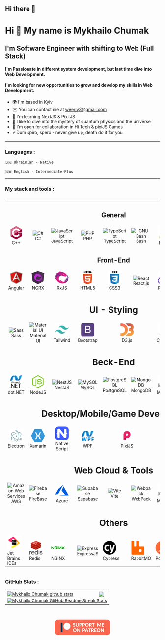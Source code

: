 ## Hi there 👋

<!--
**Weerly/Weerly** is a ✨ _special_ ✨ repository because its `README.md` (this file) appears on your GitHub profile.

Here are some ideas to get you started:

- 🔭 I’m currently working on ...
- 🌱 I’m currently learning ...
- 👯 I’m looking to collaborate on ...
- 🤔 I’m looking for help with ...
- 💬 Ask me about ...
- 📫 How to reach me: ...
- 😄 Pronouns: ...
- ⚡ Fun fact: ...
-->

Hi 👋 My name is Mykhailo Chumak
================================

I'm Software Engineer with shifting to Web (Full Stack)
-------------------------------------------------------

#### I'm Passionate in different system development, but last time dive into Web Development.<br/>
#### I'm looking for new opportunities to grow and develop my skills in Web Development.<br/>

* 🌍 I'm based in Kyiv
* ✉️ You can contact me at [weerly3@gmail.com](mailto:weerly3@gmail.com)
* 🧠 I'm learning NextJS & Pixi.JS
* 🔭 I like to dive into the mystery of quantum physics and the universe
* 🤝 I'm open for collaboration in Hi Tech & pixiJS Games
* ⚡ Dum spiro, spero - never give up, death do it for you
---
### Languages :

````
🇺🇦 Ukrainian - Native
````

````
🇬🇧 English - Intermediate-Plus
````
----------------------------------------------------

### My stack and tools :

<div style="display: flex; align-items: flex-start; align: center">
    <table>
        <tr align="center">
             <td align="center"  width="88" colspan="9">
                 <h2>General</h2>
            </td>
        </tr>
        <tr>
             <td align="center"  width="88">
                <img src="./images/cplusplus-original.svg" width="44" height="44" alt="C++" />
                <br>C++
            </td>
            <td align="center" width="88">
                <img src="https://raw.githubusercontent.com/danielcranney/readme-generator/main/public/icons/skills/csharp-colored.svg" width="44" height="44" alt="C#" />
                <br>C#
            </td>
            <td align="center" width="88">
                <img src="https://raw.githubusercontent.com/danielcranney/readme-generator/main/public/icons/skills/javascript-colored.svg" width="44" height="44" alt="JavaScript" />
                <br>JavaScript
            </td>
            <td align="center" width="88">
                <img src="https://raw.githubusercontent.com/danielcranney/readme-generator/main/public/icons/skills/php-colored.svg" width="44" height="44" alt="PHP" />
                <br>PHP
            </td>
            <td align="center" width="88">
                <img src="https://raw.githubusercontent.com/danielcranney/readme-generator/main/public/icons/skills/typescript-colored.svg" width="44" height="44" alt="TypeScript" />
                <br>TypeScript
            </td>
            <td align="center" width="88">
                <img src="https://raw.githubusercontent.com/danielcranney/readme-generator/main/public/icons/skills/gnubash.svg" width="44" height="44" alt="GNU Bash" />
                <br>Bash
            </td>
            <td align="center" width="88">
                <img src="./images/linux-original.svg" alt="Node.js" width="44" height="44"/>
                <br>Linux
            </td>
            <td align="center" width="88">
                <img src="./images/powershell.png" alt="SQL" width="44" height="44"/>
                <br>Powershell
            </td>
            <td align="center" width="88">
                <img src="https://raw.githubusercontent.com/danielcranney/readme-generator/main/public/icons/skills/git-colored.svg" width="44" height="44" alt="Git" />
                <br>Git
            </td>
        </tr>
        <tr>
             <td align="center"  width="88" colspan="9">
                <h2>Front-End</h2>
            </td>
        </tr>
        <tr>
            <td align="center" width="88">
                <img src="./images/angularjs-original.svg" alt="Angular" width="44" height="44"/>
                <br>Angular
            </td>
            <td align="center" width="88">
                <img src="./images/ngrx.svg" alt="ngrx" width="44" height="44"/>
                <br>NGRX
            </td>
            <td align="center" width="88">
                <img src="./images/rxjs.svg" alt="RxJS" width="44" height="44"/>
                <br>RxJS
            </td>
             <td align="center"  width="88">
                <img src="./images/html5-original-wordmark.svg" alt="HTML5" width="44" height="44"/>
                <br>HTML5
            </td>
            <td align="center" width="88">
                <img src="./images/css3-original-wordmark.svg" alt="CSS3" width="44" height="44"/>
                <br>CSS3
            </td>
            <td align="center" width="88">
                <img src="https://raw.githubusercontent.com/danielcranney/readme-generator/main/public/icons/skills/react-colored.svg" width="44" height="44" alt="React" />
                <br>React.js
            </td>
            <td align="center" width="88">
                <img src="./images/redux-original.svg" alt="React" width="44" height="44"/>
                <br>Redux
            </td>
            <td align="center" width="88">
                <img src="images/Solidjs.svg" width="44" height="44" alt="Sass" />
                <br>SolidJS
            </td>
            <td align="center" width="88">
                <img src="images/svelte.svg" alt="SQL" width="44" height="44"/>
                <br>Svelte
            </td>
        </tr>
        <tr>
            <td align="center"  width="88" colspan="9">
                <h1>UI - Styling</h1>
            </td>
        </tr>
        <tr>
            <td align="center" width="88">
                <img src="https://raw.githubusercontent.com/danielcranney/readme-generator/main/public/icons/skills/sass-colored.svg" width="44" height="44" alt="Sass" />
                <br>Sass
            </td>
            <td align="center" width="88"> 
                <img src="https://raw.githubusercontent.com/danielcranney/readme-generator/main/public/icons/skills/materialui-colored.svg" width="36" height="36" alt="Material UI" />
                <br>Material UI
            </td>
            <td align="center"  width="88">
                <img src="./images/tailwindcss.svg" alt="Tailwind" width="44" height="44"/>
                <br>Tailwind
            </td>
            <td align="center" width="88">
                <img src="./images/bootstrap-plain.svg" alt="Bootstrap" width="44" height="44"/>
                <br>Bootstrap
            </td>
            <td align="center" width="88" colspan="2">
                <img src="./images/d3js-original.svg" alt="D3JS" width="44" height="44"/>
                <br>D3.js
            </td>
            <td align="center" width="88">
                <img src="./images/chart_js.svg" alt="SQL" width="44" height="44"/>
                <br>Chart.js
            </td>
            <td align="center" width="88">
                <img src="https://raw.githubusercontent.com/danielcranney/readme-generator/main/public/icons/skills/photoshop-colored-dark.svg" width="44" height="44" alt="Photoshop" />
                <br>Photoshop
            </td>
            <td align="center" width="88">
                <img src="./images/figma-icon.svg" alt="Figma" width="44" height="44"/>
                <br>Figma
            </td>
        </tr>
        <tr>
            <td align="center"  width="88" colspan="9">
                <h1>Beck-End</h1>
            </td>
        </tr>
        <tr>
            <td align="center" width="88">
                <img src="./images/dot-net-original-wordmark.svg" alt=".NET" width="44" height="44"/>
                <br>dot.NET
            </td>
            <td align="center"  width="88">
                <img src="./images/nodejs-colored.svg" alt="NodeJS" width="44" height="44"/>
                <br>NodeJS
            </td>
            <td align="center" width="88"> 
                <img src="https://raw.githubusercontent.com/danielcranney/readme-generator/main/public/icons/skills/nestjs-colored.svg" width="44" height="44" alt="NestJS" />
                <br>NestJS
            </td>
            <td align="center" width="88">
                <img src="https://raw.githubusercontent.com/danielcranney/readme-generator/main/public/icons/skills/mysql-colored.svg" width="44" height="44" alt="MySQL" />
                <br>MySQL
            </td>
            <td align="center" width="88">
                <img src="https://raw.githubusercontent.com/danielcranney/readme-generator/main/public/icons/skills/postgresql-colored.svg" width="44" height="44" alt="PostgreSQL" />
                <br>PostgreSQL
            </td>
            <td align="center" width="88">
                <img src="https://raw.githubusercontent.com/danielcranney/readme-generator/main/public/icons/skills/mongodb-colored.svg" width="44" height="44" alt="MongoDB" />
                <br>MongoDB
            </td>
            <td align="center" width="88">
                <img src="./images/mssql.svg" alt="" width="44" height="44"/>
                <br>MSSQL
            </td>
            <td align="center" width="88">
                <img src="https://raw.githubusercontent.com/danielcranney/readme-generator/main/public/icons/skills/nextjs-colored-dark.svg" width="44" height="44" alt="NextJs" />
                <br>NextJs
            </td>
            <td align="center" width="88">
                <img src="https://raw.githubusercontent.com/danielcranney/readme-generator/main/public/icons/skills/laravel-colored.svg" width="44" height="44" alt="Laravel" />
                <br>Laravel
            </td>
        </tr>
        <tr>
            <td align="center"  width="88" colspan="9">
                <h1>Desktop/Mobile/Game Developing</h1>
            </td>
        </tr>
        <tr>
            <td align="center" width="88">
                <img src="./images/electron-original.svg" alt="Electron" width="44" height="44"/>
                <br>Electron
            </td>
            <td align="center"  width="88">
                <img src="./images/xamarin.svg" alt="Xamarin" width="44" height="44"/>
                <br>Xamarin
            </td>
            <td align="center" width="88"> 
                <img src="./images/nativescript.svg" width="44" height="44" alt="Native Script" />
                <br>Native Script
            </td>
            <td align="center" width="88">
                <img src="./images/wpf.png" width="44" height="44" alt="WPF" />
                <br>WPF
            </td>
            <td align="center" width="88" colspan="2">
                <img src="./images/pixijs-logo-mark-light.svg" width="44" height="44" alt="PixiJS" />
                <br>PixiJS
            </td>
            <td align="center" width="88" colspan="2">
                <img src="./images/unity3d-icon.svg" width="44" height="44" alt="MongoDB" />
                <br>Unity3D
            </td>
            <td align="center" width="88">
                <img src="https://raw.githubusercontent.com/danielcranney/readme-generator/main/public/icons/skills/arduino-colored.svg" width="44" height="44" alt="Arduino" />
                <br>Arduino
            </td>
        </tr>
        <tr>
            <td align="center"  width="88" colspan="9">
                <h1>Web Cloud & Tools</h1>
            </td>
        </tr>
        <tr>
            <td align="center" width="88">
                <img src="https://raw.githubusercontent.com/danielcranney/readme-generator/main/public/icons/skills/aws-colored-dark.svg" width="44" height="44" alt="Amazon Web Services" />
                <br>AWS
            </td>
            <td align="center"  width="88">
                <img src="https://raw.githubusercontent.com/danielcranney/readme-generator/main/public/icons/skills/firebase-colored.svg" width="44" height="44" alt="Firebase" />
                <br>FireBase
            </td>
            <td align="center" width="88"> 
                <img src="./images/microsoft_azure-icon.svg" width="44" height="44" alt="NestJS" />
                <br>Azure
            </td>
            <td align="center" width="88">
                <img src="https://raw.githubusercontent.com/danielcranney/readme-generator/main/public/icons/skills/supabase-colored.svg" width="44" height="44" alt="Supabase" />
                <br>Supabase
            </td>
            <td align="center" width="88">
                <img src="https://raw.githubusercontent.com/danielcranney/readme-generator/main/public/icons/skills/vite-colored.svg" width="44" height="44" alt="Vite" />
                <br>Vite
            </td>
            <td align="center" width="88">
                <img src="https://raw.githubusercontent.com/danielcranney/readme-generator/main/public/icons/skills/webpack-colored.svg" width="44" height="44" alt="Webpack" />
                <br>WebPack
            </td>
            <td align="center" width="88">
                <img src="./images/mssql.svg" alt="" width="44" height="44"/>
                <br>MSSQL
            </td>
            <td align="center" width="88">
                <img src="https://raw.githubusercontent.com/danielcranney/readme-generator/main/public/icons/skills/nextjs-colored-dark.svg" width="44" height="44" alt="NextJs" />
                <br>NextJs
            </td>
            <td align="center" width="88">
                <img src="https://raw.githubusercontent.com/danielcranney/readme-generator/main/public/icons/skills/docker-colored.svg" width="44" height="44" alt="Docker" />
                <br>Docker
            </td>
        </tr>
        <tr>
            <td align="center"  width="88" colspan="9">
                <h1>Others</h1>
            </td>
        </tr>
        <tr>
            <td>
                <img src="./images/jetBrains.svg" width="44" height="44" alt="Jet Brains" />
                <br>Jet Brains IDEs
            </td>
            <td>
                <img src="./images/redis-original-wordmark.svg" width="44" height="44" alt="VS Code" />
                <br>Redis
            </td>
            <td>
                <img src="./images/nginx-original.svg" width="44" height="44" alt="NGINX" />
                <br>NGINX
            </td>
            <td>
                <img src="https://raw.githubusercontent.com/danielcranney/readme-generator/main/public/icons/skills/express-colored-dark.svg" width="44" height="44" alt="Express" />
                <br>ExpressJS
            </td>
            <td>
                <img src="./images/cypress.svg" width="44" height="44" alt="Cypress" />
                <br>Cypress
            </td>
            <td>
                <img src="./images/rabbitmq-icon.svg" width="44" height="44" alt="RabbitMQ" />
                <br>RabbitMQ
            </td>
            <td>
                <img src="./images/getpostman-icon.svg" width="44" height="44" alt="Postman" />
                <br>Postman
            </td>
            <td>
                <img src="./images/chrome_ext.png" width="44" height="44" alt="Chrome Exts" />
                <br>Chrome Extensions
            </td>
            <td>
                <img src="./images/vagrantup-icon.svg" width="44" height="44" alt="Vagrant" />
                <br>Vagrant
            </td>
        </tr>
    </table>
</div>

### GitHub Stats :

<table align="center">
  <tr>
  <td>
  <a href="https://github.com/Weerly/github-readme-stats"><img align="center" src="https://github-readme-stats.vercel.app/api?username=Weerly&show_icons=true&include_all_commits=true&theme=buefy&hide_border=true" alt="Mykhailo Chumak github stats" /></a>
  </td>
  <td>
  <a href="https://github.com/Weerly/github-readme-stats"><img align="center" src="https://github-readme-stats.vercel.app/api/top-langs/?username=Weerly&layout=compact&theme=buefy&hide_border=true" /></a>
  </td>
  </tr>
  <tr>
  <td colspan=2 align="center">
  <a href="https://git.io/streak-stats"> <img src="http://github-readme-streak-stats.herokuapp.com?user=Weerly&hide_border=true&background=f6f8fa&currStreakLabel=000000&date_format=j%20M%5B%20Y%5D" alt="Mykhailo Chumak GitHub Readme Streak Stats" /> </a>
  </td>
  </tr>
</table>

<br>

<br>

<div align="center">
<a href="patreon.com/user?u=49080362" target="_blank"><img src="images/patreon_button.png" alt="support me on Patreon" style="height: 50px !important;width: 180px !important;" ></a>
</div>
